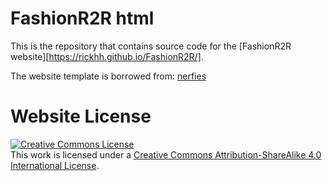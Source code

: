 # FashionR2R html

This is the repository that contains source code for the [FashionR2R website][https://rickhh.github.io/FashionR2R/].

The website template is borrowed from: [nerfies](https://github.com/nerfies/nerfies.github.io)

# Website License
<a rel="license" href="http://creativecommons.org/licenses/by-sa/4.0/"><img alt="Creative Commons License" style="border-width:0" src="https://i.creativecommons.org/l/by-sa/4.0/88x31.png" /></a><br />This work is licensed under a <a rel="license" href="http://creativecommons.org/licenses/by-sa/4.0/">Creative Commons Attribution-ShareAlike 4.0 International License</a>.
